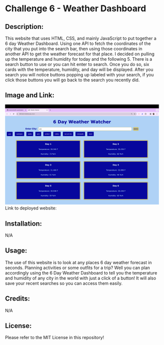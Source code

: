 # Challenge 6 - Weather Dashboard

## Description:
This website that uses HTML, CSS, and mainly JavaScript to put together a 6 day Weather Dashboard. Using one API to fetch the coordinates of the city that you put into the search bar, then using those coordinates in another API to get the weather forecast for that place. I decided on pulling up the temperature and humidity for today and the following 5. There is a search button to use or you can hit enter to search. Once you do so, six cards with the temperature, humidity, and day will be displayed. After you search you will notice buttons popping up labeled with your search, if you click those buttons you will go back to the search you recently did.

## Image and Link:
![Alt text](./assets/weather-screenshot.png)
Link to deployed website: 

## Installation:
N/A

## Usage:
The use of this website is to look at any places 6 day weather forecast in seconds. Planning activities or some outfits for a trip? Well you can plan accordingly using the 6 Day Weather Dashboard to tell you the temperature and humidity of any city in the world with just a click of a button! It will also save your recent searches so you can access them easily.

## Credits:
N/A

## License:
Please refer to the MIT License in this repository!